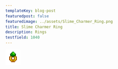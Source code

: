 ```yaml
---
templateKey: blog-post
featuredpost: false
featuredimage: ../assets/Slime_Charmer_Ring.png
title: Slime Charmer Ring
description: Rings
testfield: 1040
---
```

![Slime Charmer Ring](../assets/Slime_Charmer_Ring.png)